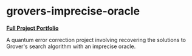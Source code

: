 # grovers-imprecise-oracle

<b>[Full Project Portfolio](https://github.com/jamessaslow/portfolio) </b>

A quantum error correction project involving recovering the solutions to Grover's search algorithm with an imprecise oracle.
